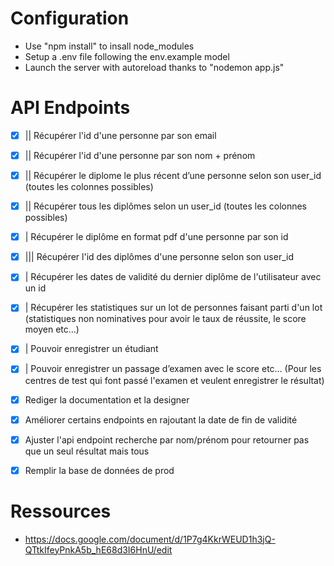 # Configuration
- Use "npm install" to insall node_modules
- Setup a .env file following the env.example model
- Launch the server with autoreload thanks to "nodemon app.js"

# API Endpoints
- [x] || Récupérer l'id d'une personne par son email
- [x] || Récupérer l'id d'une personne par son nom + prénom
- [x] || Récupérer le diplome le plus récent d’une personne selon son user_id (toutes les colonnes possibles)
- [x] || Récupérer tous les diplômes selon un user_id (toutes les colonnes possibles)
- [x] | Récupérer le diplôme en format pdf d'une personne par son id
- [x] ||| Récupérer l'id des diplômes d'une personne selon son user_id
- [x] | Récupérer les dates de validité du dernier diplôme de l'utilisateur avec un id
- [x] | Récupérer les statistiques sur un lot de personnes faisant parti d'un lot (statistiques non nominatives pour avoir le taux de réussite, le score moyen etc…)
- [x] | Pouvoir enregistrer un étudiant
- [x] | Pouvoir enregistrer un passage d’examen avec le score etc… (Pour les centres de test qui font passé l'examen et veulent enregistrer le résultat)

- [x] Rediger la documentation et la designer
- [x] Améliorer certains endpoints en rajoutant la date de fin de validité
- [x] Ajuster l'api endpoint recherche par nom/prénom pour retourner pas que un seul résultat mais tous
- [x] Remplir la base de données de prod


# Ressources
- https://docs.google.com/document/d/1P7g4KkrWEUD1h3jQ-QTtkIfeyPnkA5b_hE68d3I6HnU/edit